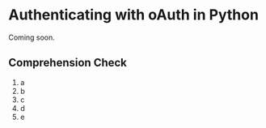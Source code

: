 [//]: <> (author: Benjamin White)
[//]: <> (type: 3pc)
[//]: <> (time: )

# Authenticating with oAuth in Python

Coming soon.

## Comprehension Check

1. a
2. b
3. c
4. d
5. e
